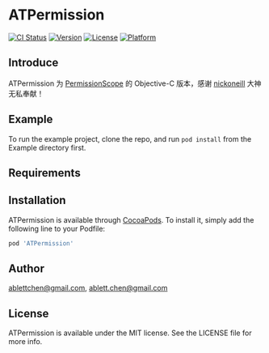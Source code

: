 # ATPermission

[![CI Status](https://img.shields.io/travis/ablettchen@gmail.com/ATPermission.svg?style=flat)](https://travis-ci.org/ablettchen@gmail.com/ATPermission)
[![Version](https://img.shields.io/cocoapods/v/ATPermission.svg?style=flat)](https://cocoapods.org/pods/ATPermission)
[![License](https://img.shields.io/cocoapods/l/ATPermission.svg?style=flat)](https://cocoapods.org/pods/ATPermission)
[![Platform](https://img.shields.io/cocoapods/p/ATPermission.svg?style=flat)](https://cocoapods.org/pods/ATPermission)

## Introduce

ATPermission 为 [PermissionScope](https://github.com/nickoneill/PermissionScope) 的 Objective-C 版本，感谢 [nickoneill](https://github.com/nickoneill)  大神无私奉献！


## Example

To run the example project, clone the repo, and run `pod install` from the Example directory first.

## Requirements

## Installation

ATPermission is available through [CocoaPods](https://cocoapods.org). To install
it, simply add the following line to your Podfile:

```ruby
pod 'ATPermission'
```

## Author

ablettchen@gmail.com, ablett.chen@gmail.com

## License

ATPermission is available under the MIT license. See the LICENSE file for more info.
